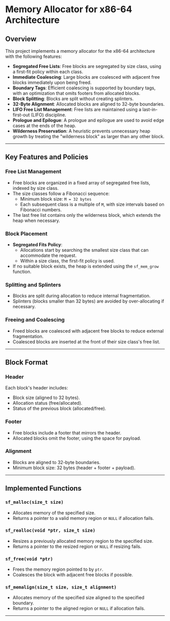 # Memory Allocator for x86-64 Architecture

## Overview
This project implements a memory allocator for the x86-64 architecture with the following features:

- **Segregated Free Lists**: Free blocks are segregated by size class, using a first-fit policy within each class.
- **Immediate Coalescing**: Large blocks are coalesced with adjacent free blocks immediately upon being freed.
- **Boundary Tags**: Efficient coalescing is supported by boundary tags, with an optimization that omits footers from allocated blocks.
- **Block Splitting**: Blocks are split without creating splinters.
- **32-Byte Alignment**: Allocated blocks are aligned to 32-byte boundaries.
- **LIFO Free List Management**: Free lists are maintained using a last-in-first-out (LIFO) discipline.
- **Prologue and Epilogue**: A prologue and epilogue are used to avoid edge cases at the ends of the heap.
- **Wilderness Preservation**: A heuristic prevents unnecessary heap growth by treating the "wilderness block" as larger than any other block.

---

## Key Features and Policies

### Free List Management
- Free blocks are organized in a fixed array of segregated free lists, indexed by size class.
- The size classes follow a Fibonacci sequence:
  - Minimum block size: `M = 32 bytes`
  - Each subsequent class is a multiple of `M`, with size intervals based on Fibonacci numbers.
- The last free list contains only the wilderness block, which extends the heap when necessary.

### Block Placement
- **Segregated Fits Policy**:
  - Allocations start by searching the smallest size class that can accommodate the request.
  - Within a size class, the first-fit policy is used.
- If no suitable block exists, the heap is extended using the `sf_mem_grow` function.

### Splitting and Splinters
- Blocks are split during allocation to reduce internal fragmentation.
- Splinters (blocks smaller than 32 bytes) are avoided by over-allocating if necessary.

### Freeing and Coalescing
- Freed blocks are coalesced with adjacent free blocks to reduce external fragmentation.
- Coalesced blocks are inserted at the front of their size class's free list.

---

## Block Format

### Header
Each block's header includes:
- Block size (aligned to 32 bytes).
- Allocation status (free/allocated).
- Status of the previous block (allocated/free).

### Footer
- Free blocks include a footer that mirrors the header.
- Allocated blocks omit the footer, using the space for payload.

### Alignment
- Blocks are aligned to 32-byte boundaries.
- Minimum block size: 32 bytes (header + footer + payload).

---

## Implemented Functions

### `sf_malloc(size_t size)`
- Allocates memory of the specified size.
- Returns a pointer to a valid memory region or `NULL` if allocation fails.

### `sf_realloc(void *ptr, size_t size)`
- Resizes a previously allocated memory region to the specified size.
- Returns a pointer to the resized region or `NULL` if resizing fails.

### `sf_free(void *ptr)`
- Frees the memory region pointed to by `ptr`.
- Coalesces the block with adjacent free blocks if possible.

### `sf_memalign(size_t size, size_t alignment)`
- Allocates memory of the specified size aligned to the specified boundary.
- Returns a pointer to the aligned region or `NULL` if allocation fails.

---
